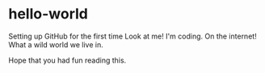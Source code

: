 # hello-world
Setting up GitHub for the first time
Look at me! I'm coding. On the internet! What a wild world we live in.

Hope that you had fun reading this.
